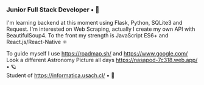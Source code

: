 ### Junior Full Stack Developer • 💾

I'm learning backend at this moment using Flask, Python, SQLite3 and Request. I'm interested on Web Scraping, actually I create my own API with BeautifulSoup4.
To the front my strength is JavaScript ES6+ and React.js/React-Native ⚛

To guide myself I use https://roadmap.sh/ and https://www.google.com/                 
Look a different Astronomy Picture all days https://nasapod-7c318.web.app/ • 🪐                                                                                                                                                            
Student of https://informatica.usach.cl/ • 📑
